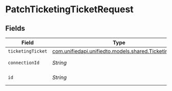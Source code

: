 # PatchTicketingTicketRequest


## Fields

| Field                                                                                            | Type                                                                                             | Required                                                                                         | Description                                                                                      |
| ------------------------------------------------------------------------------------------------ | ------------------------------------------------------------------------------------------------ | ------------------------------------------------------------------------------------------------ | ------------------------------------------------------------------------------------------------ |
| `ticketingTicket`                                                                                | [com.unifiedapi.unifiedto.models.shared.TicketingTicket](../../models/shared/TicketingTicket.md) | :heavy_minus_sign:                                                                               | N/A                                                                                              |
| `connectionId`                                                                                   | *String*                                                                                         | :heavy_check_mark:                                                                               | ID of the connection                                                                             |
| `id`                                                                                             | *String*                                                                                         | :heavy_check_mark:                                                                               | ID of the Ticket                                                                                 |
